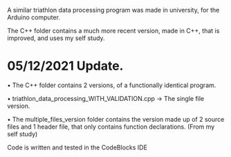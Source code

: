 A similar triathlon data processing program was made in university, for the Arduino computer.

The C++ folder contains a much more recent version, made in C++, that is improved, and uses my self study.

# 05/12/2021 Update.
• The C++ folder contains 2 versions, of a functionally identical program.

• triathlon_data_processing_WITH_VALIDATION.cpp -> The single file version.

• The multiple_files_version folder contains the version made up of 2 source files and 1 header file, that only contains function declarations. (From my self study)

Code is written and tested in the CodeBlocks IDE
